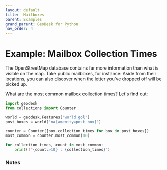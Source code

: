 ```yaml
---
layout: default
title:  Mailboxes
parent: Examples
grand_parent: GeoDesk for Python
nav_order: 4
---
```


# Example: Mailbox Collection Times

The OpenStreetMap database contains far more information than what is visible on the map. Take public mailboxes, for instance: Aside from their locations, you can also discover when the letter you've dropped off will be picked up.   

What are the most common mailbox collection times? Let's find out:

```python
import geodesk
from collections import Counter

world = geodesk.Features("world.gol")
post_boxes = world("na[amenity=post_box]")

counter = Counter([box.collection_times for box in post_boxes])
most_common = counter.most_common(10)

for collection_times, count in most_common:
    print(f"{count:>10} : {collection_times}")
```

### Notes


